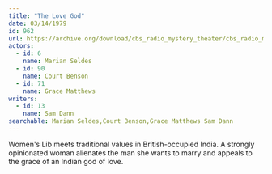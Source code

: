 ```yaml
---
title: "The Love God"
date: 03/14/1979
id: 962
url: https://archive.org/download/cbs_radio_mystery_theater/cbs_radio_mystery_theater-0951-1000.zip/cbs_radio_mystery_theater-0951-1000%2Fcbsrmt_0962_the_love_god.mp3
actors:  
  - id: 6
    name: Marian Seldes  
  - id: 90
    name: Court Benson  
  - id: 71
    name: Grace Matthews
writers:  
  - id: 13
    name: Sam Dann
searchable: Marian Seldes,Court Benson,Grace Matthews Sam Dann
---
```

Women's Lib meets traditional values in British-occupied India. A strongly opinionated woman alienates the man she wants to marry and appeals to the grace of an Indian god of love.